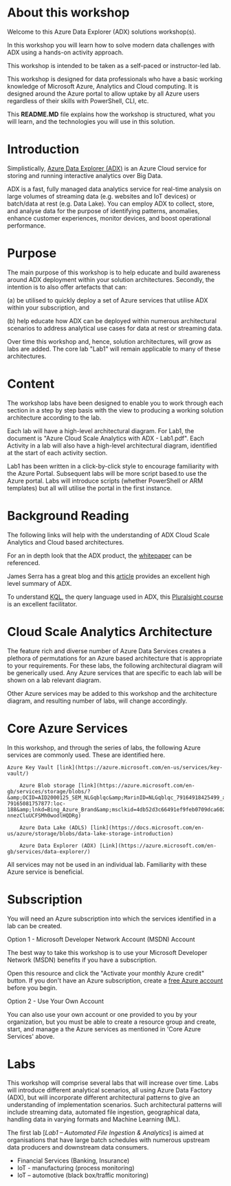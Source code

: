 # About this workshop

Welcome to this Azure Data Explorer (ADX) solutions workshop(s).

In this workshop you will learn how to solve modern data challenges with ADX using a hands-on activity approach.

This workshop is intended to be taken as a self-paced or instructor-led lab.

This workshop is designed for data professionals who have a basic working knowledge of Microsoft Azure, Analytics and Cloud computing. It is designed around the Azure portal to allow uptake by all Azure users regardless of their skills with PowerShell, CLI, etc.

This **README.MD** file explains how the workshop is structured, what you will learn, and the technologies you will use in this solution.

# Introduction

Simplistically, [Azure Data Explorer (ADX)](https://azure.microsoft.com/en-us/services/data-explorer/) is an Azure Cloud service for storing and running interactive analytics over Big Data.

ADX is a fast, fully managed data analytics service for real-time analysis on large volumes of streaming data (e.g. websites and IoT devices) or batch/data at rest (e.g. Data Lake). You can employ ADX to collect, store, and analyse data for the purpose of identifying patterns, anomalies, enhance customer experiences, monitor devices, and boost operational performance.

# Purpose

The main purpose of this workshop is to help educate and build awareness around ADX deployment within your solution architectures. Secondly, the intention is to  also offer artefacts that can:

(a) be utilised to quickly deploy a set of Azure services that utilise ADX within your subscription, and

(b) help educate how ADX can be deployed within numerous architectural scenarios to address analytical use cases for data at rest or streaming data.

Over time this workshop and, hence, solution architectures, will grow as labs are added. The core lab &quot;Lab1&quot; will remain applicable to many of these architectures.

# Content

The workshop labs have been designed to enable you to work through each section in a step by step basis with the view to producing a working solution architecture according to the lab.

Each lab will have a high-level architectural diagram. For Lab1, the document is &quot;Azure Cloud Scale Analytics with ADX - Lab1.pdf&quot;. Each Activity in a lab will also have a high-level architectural diagram, identified at the start of each activity section.

Lab1 has been written in a click-by-click style to encourage familiarity with the Azure Portal. Subsequent labs will be more script based.to use the Azure portal. Labs will introduce scripts (whether PowerShell or ARM templates) but all will utilise the portal in the first instance.

# Background Reading

The following links will help with the understanding of ADX Cloud Scale Analytics and Cloud based architectures.

For an in depth look that the ADX product, the [whitepaper](https://azure.microsoft.com/en-us/resources/azure-data-explorer/) can be referenced.

James Serra has a great blog and this [article](https://www.jamesserra.com/archive/2019/03/azure-data-explorer/) provides an excellent high level summary of ADX.

To understand [KQL](https://docs.microsoft.com/en-us/sharepoint/dev/general-development/keyword-query-language-kql-syntax-reference), the query language used in ADX, this [Pluralsight course](https://www.pluralsight.com/courses/kusto-query-language-kql-from-scratch) is an excellent facilitator.

# Cloud Scale Analytics Architecture

The feature rich and diverse number of Azure Data Services creates a plethora of permutations for an Azure based architecture that is appropriate to your requirements. For these labs, the following architectural diagram will be generically used. Any Azure services that are specific to each lab will be shown on a lab relevant diagram.

Other Azure services may be added to this workshop and the architecture diagram, and resulting number of labs, will change accordingly.

# Core Azure Services

In this workshop, and through the series of labs, the following Azure services are commonly used. These are identified here.

	Azure Key Vault [link](https://azure.microsoft.com/en-us/services/key-vault/)

        Azure Blob storage [link](https://azure.microsoft.com/en-gb/services/storage/blobs/?&amp;OCID=AID2000125_SEM_NLGqblqc&amp;MarinID=NLGqblqc_79164918425499_azure%20blob%20storage_be_c__1266637735603846_kwd-79165081757877:loc-188&amp;lnkd=Bing_Azure_Brand&amp;msclkid=4db52d3c66491ef9feb0709dca602300&amp;ef_id=XZ4wjAAAAD516UzT:20191012103421:s&amp;dclid=CN-nnezCluUCFSMh0wodlHQDRg)

        Azure Data Lake (ADLS) [link](https://docs.microsoft.com/en-us/azure/storage/blobs/data-lake-storage-introduction)

        Azure Data Explorer (ADX) [Link](https://azure.microsoft.com/en-gb/services/data-explorer/)

All services may not be used in an individual lab. Familiarity with these Azure service is beneficial.

# Subscription

You will need an Azure subscription into which the services identified in a lab can be created.

Option 1 - Microsoft Developer Network Account (MSDN) Account

The best way to take this workshop is to use your Microsoft Developer Network (MSDN) benefits if you have a subscription.

Open this resource and click the &quot;Activate your monthly Azure credit&quot; button. If you don&#39;t have an Azure subscription, create a [free Azure account](https://azure.microsoft.com/free/) before you begin.

Option 2 - Use Your Own Account

You can also use your own account or one provided to you by your organization, but you must be able to create a resource group and create, start, and manage a the Azure services as mentioned in &#39;Core Azure Services&#39; above.

# Labs

This workshop will comprise several labs that will increase over time. Labs will introduce different analytical scenarios, all using Azure Data Factory (ADX), but will incorporate different architectural patterns to give an understanding of implementation scenarios. Such architectural patterns will include streaming data, automated file ingestion, geographical data, handling data in varying formats and Machine Learning (ML).

The first lab [_Lab1 – Automated File Ingestion &amp; Analytics_] is aimed at organisations that have large batch schedules with numerous upstream data producers and downstream data consumers.

- Financial Services (Banking, Insurance)
- IoT - manufacturing (process monitoring)
- IoT – automotive (black box/traffic monitoring)